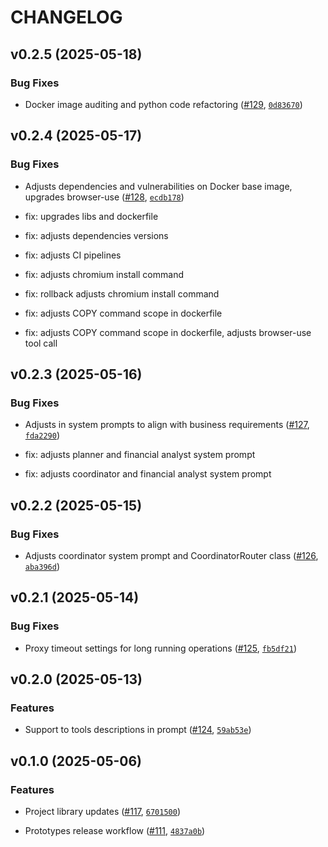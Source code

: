 # CHANGELOG


## v0.2.5 (2025-05-18)

### Bug Fixes

- Docker image auditing and python code refactoring
  ([#129](https://github.com/bsantanna/agent-lab/pull/129),
  [`0d83670`](https://github.com/bsantanna/agent-lab/commit/0d836706c6009244419be94f5093745ad7580c86))


## v0.2.4 (2025-05-17)

### Bug Fixes

- Adjusts dependencies and vulnerabilities on Docker base image, upgrades browser-use
  ([#128](https://github.com/bsantanna/agent-lab/pull/128),
  [`ecdb178`](https://github.com/bsantanna/agent-lab/commit/ecdb1781146d7b86131c02140cb6311f245f3365))

* fix: upgrades libs and dockerfile

* fix: adjusts dependencies versions

* fix: adjusts CI pipelines

* fix: adjusts chromium install command

* fix: rollback adjusts chromium install command

* fix: adjusts COPY command scope in dockerfile

* fix: adjusts COPY command scope in dockerfile, adjusts browser-use tool call


## v0.2.3 (2025-05-16)

### Bug Fixes

- Adjusts in system prompts to align with business requirements
  ([#127](https://github.com/bsantanna/agent-lab/pull/127),
  [`fda2290`](https://github.com/bsantanna/agent-lab/commit/fda22904adfe1a0e4c5182bca4bc146d4832916e))

* fix: adjusts planner and financial analyst system prompt

* fix: adjusts coordinator and financial analyst system prompt


## v0.2.2 (2025-05-15)

### Bug Fixes

- Adjusts coordinator system prompt and CoordinatorRouter class
  ([#126](https://github.com/bsantanna/agent-lab/pull/126),
  [`aba396d`](https://github.com/bsantanna/agent-lab/commit/aba396dc76dacd4f5982b759b0090ffd83f86b66))


## v0.2.1 (2025-05-14)

### Bug Fixes

- Proxy timeout settings for long running operations
  ([#125](https://github.com/bsantanna/agent-lab/pull/125),
  [`fb5df21`](https://github.com/bsantanna/agent-lab/commit/fb5df2134f690de880150c2d733c2d82ac9c421c))


## v0.2.0 (2025-05-13)

### Features

- Support to tools descriptions in prompt ([#124](https://github.com/bsantanna/agent-lab/pull/124),
  [`59ab53e`](https://github.com/bsantanna/agent-lab/commit/59ab53e62ab5e662eb25f425ce744735542eee89))


## v0.1.0 (2025-05-06)

### Features

- Project library updates ([#117](https://github.com/bsantanna/agent-lab/pull/117),
  [`6701500`](https://github.com/bsantanna/agent-lab/commit/6701500c9ddf31b74c808f3dde2f445a4636b33d))

- Prototypes release workflow ([#111](https://github.com/bsantanna/agent-lab/pull/111),
  [`4837a0b`](https://github.com/bsantanna/agent-lab/commit/4837a0b90ead0f55c7300038c8a2fa8de21a49fd))
